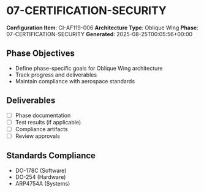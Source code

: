 # 07-CERTIFICATION-SECURITY

**Configuration Item**: CI-AF119-006
**Architecture Type**: Oblique Wing
**Phase**: 07-CERTIFICATION-SECURITY
**Generated**: 2025-08-25T00:05:56+00:00

## Phase Objectives
- Define phase-specific goals for Oblique Wing architecture
- Track progress and deliverables
- Maintain compliance with aerospace standards

## Deliverables
- [ ] Phase documentation
- [ ] Test results (if applicable)
- [ ] Compliance artifacts
- [ ] Review approvals

## Standards Compliance
- DO-178C (Software)
- DO-254 (Hardware)
- ARP4754A (Systems)
